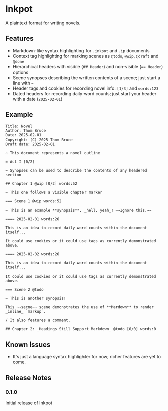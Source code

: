 # Inkpot

A plaintext format for writing novels.

## Features

- Markdown-like syntax highlighting for `.inkpot` and `.ip` documents
- Context tag highlighting for marking scenes as `@todo`, `@wip`, `@draft` and `@done`
- Hierarchical headers with visible (`## Header`) and non-visible (`== Header`) options
- Scene synopses describing the written contents of a scene; just start a line with `~`
- Header tags and cookies for recording novel info: `[1/3]` and `words:123`
- Dated headers for recording daily word counts; just start your header with a date (`2025-02-01`)

## Example

```
Title: Novel
Author: Thom Bruce
Date: 2025-02-01
Copyright: (C) 2025 Thom Bruce
Draft date: 2025-02-01

~ This document represents a novel outline

= Act I [0/2]

~ Synopses can be used to describe the contents of any headered section

## Chapter 1 @wip [0/2] words:52

~ This one follows a visible chapter marker

=== Scene 1 @wip words:52

~ This is an example **synopsis**, _hell, yeah_! ~~Ignore this.~~

==== 2025-02-01 words:26

This is an idea to record daily word counts within the document itself...

It could use cookies or it could use tags as currently demonstrated above.

==== 2025-02-02 words:26

This is an idea to record daily word counts within the document itself...

It could use cookies or it could use tags as currently demonstrated above.

=== Scene 2 @todo

~ This is another synopsis!

This ~~secne~~ scene demonstrates the use of **Mardown** to render _inline_ `markup`.

/ It also features a comment.

## Chapter 2: _Headings Still Support Markdown_ @todo [0/0] words:0
```

## Known Issues

- It's just a language syntax highlighter for now; richer features are yet to come.

## Release Notes

### 0.1.0

Initial release of Inkpot
